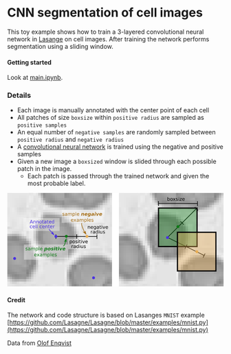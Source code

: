 # CNN segmentation of cell images

This toy example shows how to train a 3-layered convolutional neural network in [Lasange](https://github.com/Lasagne/Lasagne) on cell images.
After training the network performs segmentation using a sliding window.

#### Getting started
Look at [main.ipynb](main.ipynb).

### Details
* Each image is manually annotated with the center point of each cell
* All patches of size `boxsize` within `positive radius` are sampled as `positive samples`
* An equal number of `negative samples` are randomly sampled between `positive radius` and `negative radius`
* A [convolutional neural network](network.py) is trained using the negative and positive samples
* Given a new image a `boxsized` window is slided through each possible patch in the image.
	* Each patch is passed through the trained network and given the most probable label.


![Description](images/description.png)



#### Credit
The network and code structure is based on Lasanges `MNIST` example
[https://github.com/Lasagne/Lasagne/blob/master/examples/mnist.py](https://github.com/Lasagne/Lasagne/blob/master/examples/mnist.py)

Data from [Olof Enqvist](https://www.chalmers.se/en/Staff/Pages/olof-enqvist.aspx)